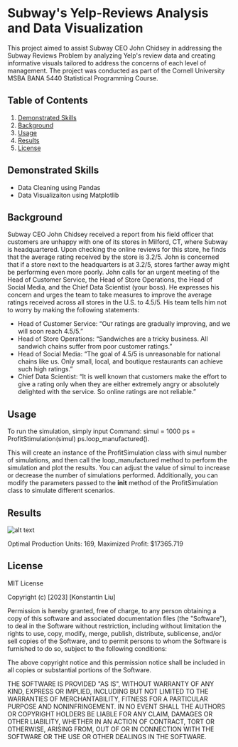 # Subway's Yelp-Reviews Analysis and Data Visualization

This project aimed to assist Subway CEO John Chidsey in addressing the Subway Reviews Problem by analyzing Yelp's review data and creating informative visuals tailored to address the concerns of each level of management. The project was conducted as part of the Cornell University MSBA BANA 5440 Statistical Programming Course.

## Table of Contents
1. [Demonstrated Skills](#demonstrated-skills)
2. [Background](#Background)
3. [Usage](#Usage)
4. [Results](#Results)
5. [License](#License)

## Demonstrated Skills
* Data Cleaning using Pandas
* Data Visualizaiton using Matplotlib


## Background

Subway CEO John Chidsey received a report from his field officer that customers are unhappy with one of its stores in Milford, CT, where Subway is headquartered. Upon checking the online reviews for this store, he finds that the average rating received by the store is 3.2/5. John is concerned that if a store next to the headquarters is at 3.2/5, stores farther away might be performing even more poorly. 
John calls for an urgent meeting of the Head of Customer Service, the Head of Store Operations, the Head of Social Media, and the Chief Data Scientist (your boss). He expresses his concern and urges the team to take measures to improve the average ratings received across all stores in the U.S. to 4.5/5.
His team tells him not to worry by making the following statements: 

* Head of Customer Service: “Our ratings are gradually improving, and we will soon reach 4.5/5.”
* Head of Store Operations: “Sandwiches are a tricky business. All sandwich chains suffer from poor customer ratings.”
* Head of Social Media: “The goal of 4.5/5 is unreasonable for national chains like us. Only small, local, and boutique restaurants can achieve such high ratings.”
*	Chief Data Scientist: “It is well known that customers make the effort to give a rating only when they are either extremely angry or absolutely delighted with the     service. So online ratings are not reliable.”


## Usage

To run the simulation, simply input Command:
  simul = 1000
  ps = ProfitStimulation(simul)
  ps.loop_manufactured(). 
  
This will create an instance of the ProfitSimulation class with simul number of simulations, and then call the loop_manufactured method to perform the simulation and plot the results. You can adjust the value of simul to increase or decrease the number of simulations performed. Additionally, you can modify the parameters passed to the __init__ method of the ProfitSimulation class to simulate different scenarios.


## Results

![alt text](https://github.com/dl754/Newsvendor-with-Monte-Carlo-Simulation--Optimal-Production-Level/blob/main/output.png)


Optimal Production Units: 169, Maximized Profit: $17365.719

## License

MIT License

Copyright (c) [2023] [Konstantin Liu]

Permission is hereby granted, free of charge, to any person obtaining a copy
of this software and associated documentation files (the "Software"), to deal
in the Software without restriction, including without limitation the rights
to use, copy, modify, merge, publish, distribute, sublicense, and/or sell
copies of the Software, and to permit persons to whom the Software is
furnished to do so, subject to the following conditions:

The above copyright notice and this permission notice shall be included in
all copies or substantial portions of the Software.

THE SOFTWARE IS PROVIDED "AS IS", WITHOUT WARRANTY OF ANY KIND, EXPRESS OR
IMPLIED, INCLUDING BUT NOT LIMITED TO THE WARRANTIES OF MERCHANTABILITY,
FITNESS FOR A PARTICULAR PURPOSE AND NONINFRINGEMENT. IN NO EVENT SHALL THE
AUTHORS OR COPYRIGHT HOLDERS BE LIABLE FOR ANY CLAIM, DAMAGES OR OTHER
LIABILITY, WHETHER IN AN ACTION OF CONTRACT, TORT OR OTHERWISE, ARISING FROM,
OUT OF OR IN CONNECTION WITH THE SOFTWARE OR THE USE OR OTHER DEALINGS IN
THE SOFTWARE.
